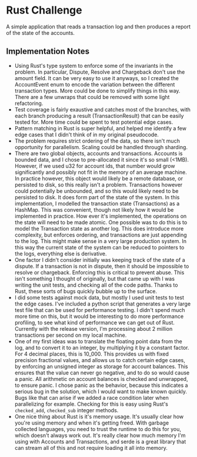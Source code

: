 # Rust Challenge

A simple application that reads a transaction log and then produces a report of the state of the accounts.

## Implementation Notes

- Using Rust's type system to enforce some of the invariants in the problem.  In particular, Dispute, Resolve and Chargeback don't use the amount field.  It can be very easy to use it anyways, so I created the AccountEvent enum to encode the variation between the different transaction types.  More could be done to simplify things in this way.  There are a few unwraps that could be removed with some light refactoring.
- Test coverage is fairly exaustive and catches most of the branches, with each branch producing a result (TransactionResult) that can be easily tested for.  More time could be spent to test potential edge cases.
- Pattern matching in Rust is super helpful, and helped me identify a few edge cases that I didn't think of in my original pseudocode.
- The problem requires strict ordering of the data, so there isn't much opportunity for parallelism.  Scaling could be handled through sharding.
- There are two global objects, accounts and transactions.  Accounts is bounded data, and I chose to pre-allocated it since it's so small (<1MB).  However, if we used u32 for account ids, that number would grow significantly and possibly not fit in the memory of an average machine.  In practice however, this object would likely be a remote database, or persisted to disk, so this really isn't a problem.  Transactions however could potentially be unbounded, and so this would likely need to be persisted to disk.  It does form part of the state of the system.  In this implementation, I modelled the transaction state (Transactions) as a HashMap.  This was convenient, though not likely how it would be implemented in practice.  How ever it's implemented, the operations on the state will need to be made atomic.  One possible was to do this is to model the Transaction state as another log.  This does introduce more complexity, but enforces ordering, and transactions are just appending to the log.   This might make sense in a very large production system.  In this way the current state of the system can be reduced to pointers to the logs, everything else is derivative.
- One factor I didn't consider initially was keeping track of the state of a dispute.  If a transaction is not in dispute, then it should be impossible to resolve or chargeback.  Enforcing this is critical to prevent abuse.  This isn't something I thought of originally, but that came up with I was writing the unit tests, and checking all of the code paths.  Thanks to Rust, these sorts of bugs quickly bubble up to the surface.
- I did some tests against mock data, but mostly I used unit tests to test the edge cases. I've included a python script that generates a very large test file that can be used for performance testing.  I didn't spend much more time on this, but it would be interesting to do more performance profiling, to see what kind of performance we can get out of Rust.  Currently with the release version, I'm processing about 2 million transactions per second on my local machine.
- One of my first ideas was to translate the floating point data from the log, and to convert it to an integer, by multiplying it by a constant factor.  For 4 decimal places, this is 10_000.  This provides us with fixed precision fractional values, and allows us to catch certain edge cases, by enforcing an unsigned integer as storage for account balances.  This ensures that the value can never go negative, and to do so would cause a panic.  All arithmetic on account balances is checked and unwrapped, to ensure panic.  I chose panic as the behavior, because this indicates a serious bug in the solution, which I would want to make known quickly.  Bugs like that can arise if we added a race condition later when parallelizing for example.  Checking for this is easy using Rust's `checked_add`, `checked_sub` integer methods.
- One nice thing about Rust is it's memory usage.  It's usually clear how you're using memory and when it's getting freed.  With garbage collected languages, you need to trust the runtime to do this for you, which doesn't always work out. It's really clear how much memory I'm using with Accounts and Transactions, and serde is a great library that can stream all of this and not require loading it all into memory.  
